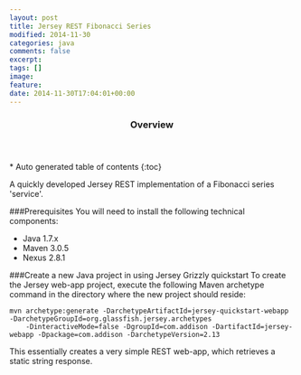 ```yaml
---
layout: post
title: Jersey REST Fibonacci Series
modified: 2014-11-30
categories: java
comments: false
excerpt:
tags: []
image:
feature:
date: 2014-11-30T17:04:01+00:00
---
```


<section id="table-of-contents" class="toc">
  <header>
<h3>Overview</h3>
  </header>
<div id="drawer" markdown="1">
*  Auto generated table of contents
{:toc}
</div>
</section><!-- /#table-of-contents -->

A quickly developed Jersey REST implementation of a Fibonacci series 'service'.


###Prerequisites
You will need to install the following technical components:

* Java 1.7.x
* Maven 3.0.5
* Nexus 2.8.1

###Create a new Java project in using Jersey Grizzly quickstart
To create the Jersey web-app project, execute the following Maven archetype command in the directory where the new project should reside:

```
mvn archetype:generate -DarchetypeArtifactId=jersey-quickstart-webapp -DarchetypeGroupId=org.glassfish.jersey.archetypes
    -DinteractiveMode=false -DgroupId=com.addison -DartifactId=jersey-webapp -Dpackage=com.addison -DarchetypeVersion=2.13
```

This essentially creates a very simple REST web-app, which retrieves a static string response.